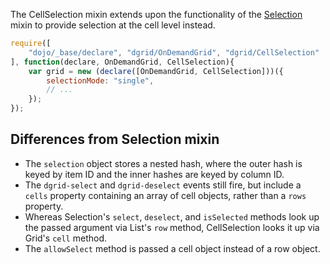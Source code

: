The CellSelection mixin extends upon the functionality of the [Selection](Selection.md) mixin
to provide selection at the cell level instead.

```js
require([
    "dojo/_base/declare", "dgrid/OnDemandGrid", "dgrid/CellSelection"
], function(declare, OnDemandGrid, CellSelection){
    var grid = new (declare([OnDemandGrid, CellSelection]))({
        selectionMode: "single",
        // ...
    });
});
```

## Differences from Selection mixin

* The `selection` object stores a nested hash, where the outer hash is
  keyed by item ID and the inner hashes are keyed by column ID.
* The `dgrid-select` and `dgrid-deselect` events still fire, but include a
  `cells` property containing an array of cell objects, rather than a `rows`
  property.
* Whereas Selection's `select`, `deselect`, and `isSelected` methods look up the
  passed argument via List's `row` method, CellSelection looks it up via Grid's
  `cell` method.
* The `allowSelect` method is passed a cell object instead of a row object.
